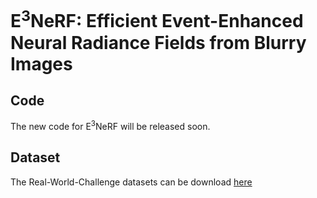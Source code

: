 # E<sup>3</sup>NeRF: Efficient Event-Enhanced Neural Radiance Fields from Blurry Images
## Code
The new code for E<sup>3</sup>NeRF will be released soon.
## Dataset
The Real-World-Challenge datasets can be download [here](https://drive.google.com/file/d/1lDxf6mAvgNfWm0XIXT7BCji9tSVjyBDS/view?usp=sharing)
